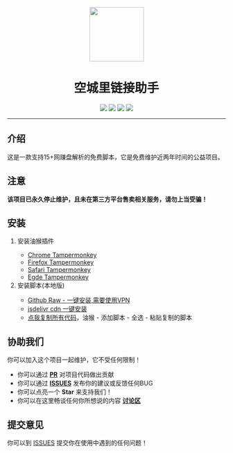 <div align="center" >
<img src="https://img.gejiba.com/images/1368de75bdb93999325fa627cb08785b.jpg" width="125" height="125" />
</div>

<h1 align="center">空城里链接助手</h1>

<div align="center">
<img src="https://badges.toozhao.com/badges/01GFQ0A7T5PV89H85E6HJ1D35R/green.svg" />
<img src="https://img.shields.io/github/stars/sayokey/link-helper.svg"/>
<img src="https://img.shields.io/badge/version-2.3.3-red"/>
<a href="https://www.ilzya.com/">
<img src="https://img.shields.io/badge/%E5%8D%9A%E5%AE%A2-%E7%A9%BA%E5%9F%8E%E9%87%8C-brightgreen.svg"/>
</a>
</div>

----

## 介绍

这是一款支持15+网赚盘解析的免费脚本，它是免费维护近两年时间的公益项目。

## 注意

**该项目已永久停止维护，且未在第三方平台售卖相关服务，请勿上当受骗！**

## 安装

<ol>
    <li>安装油猴插件</li>
    <ul>
      <li><a href='https://chrome.google.com/webstore/detail/tampermonkey/dhdgffkkebhmkfjojejmpbldmpobfkfo' target='_blank'>Chrome Tampermonkey</a></li>
      <li><a href='https://addons.mozilla.org/firefox/addon/tampermonkey/' target='_blank'>Firefox Tampermonkey</a></li>
      <li><a href='http://tampermonkey.net/?browser=safari' target='_blank'>Safari Tampermonkey</a></li>
      <li><a href='https://microsoftedge.microsoft.com/addons/detail/tampermonkey/iikmkjmpaadaobahmlepeloendndfphd' target='_blank'>Egde Tampermonkey</a></li>
    </ul>
    <li>安装脚本(本地版)</li>
    <ul>
      <li><a href='https://github.com/sayokey/link-helper/raw/master/%E7%A9%BA%E5%9F%8E%E9%87%8C%E9%93%BE%E6%8E%A5%E5%8A%A9%E6%89%8B.local.user.js' target='_blank'>Github Raw - 一键安装,需要使用VPN</a></li>
      <li>
      <a href='https://cdn.jsdelivr.net/gh/sayokey/link-helper/%E7%A9%BA%E5%9F%8E%E9%87%8C%E9%93%BE%E6%8E%A5%E5%8A%A9%E6%89%8B.local.user.js' target='_blank'>jsdelivr cdn 一键安装</a>
      </li>
      <li>
         <a href='https://github.com/sayokey/link-helper/blob/master/%E7%A9%BA%E5%9F%8E%E9%87%8C%E9%93%BE%E6%8E%A5%E5%8A%A9%E6%89%8B.local.user.js'>点我复制所有代码</a>，油猴 - 添加脚本 - 全选 - 粘贴复制的脚本
      </li>
    </ul>
</ol>


## 协助我们

你可以加入这个项目一起维护，它不受任何限制！

- 你可以通过 **[PR](https://github.com/sayokey/link-helper/pulls)** 对项目代码做出贡献
- 你可以通过 **[ISSUES](https://github.com/sayokey/link-helper/issues)** 发布你的建议或反馈任何BUG
- 你可以点亮一个 **Star** 来支持我们！
- 你可以在这里畅谈任何你所想说的内容 **[讨论区](https://github.com/sayokey/link-helper/discussions)**


## 提交意见

你可以到 [ISSUES](https://github.com/sayokey/link-helper/issues) 提交你在使用中遇到的任何问题！
